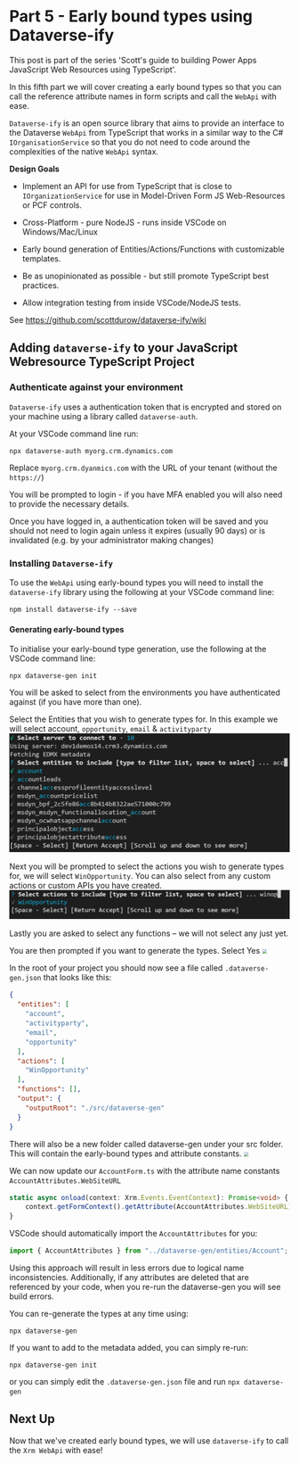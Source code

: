 # Part 5 - Early bound types using Dataverse-ify

This post is part of the series 'Scott's guide to building Power Apps JavaScript Web Resources using TypeScript'.

In this fifth part we will cover creating a early bound types so that you can call the reference attribute names in form scripts and call the `WebApi` with ease. 

`Dataverse-ify` is an open source library that aims to provide an interface to the Dataverse `WebApi` from TypeScript that works in a similar way to the C\# `IOrganisationService` so that you do not need to code around the complexities of the native `WebApi` syntax.

**Design Goals**

-   Implement an API for use from TypeScript that is close to `IOrganizationService` for use in Model-Driven Form JS Web-Resources or PCF controls.

-   Cross-Platform - pure NodeJS - runs inside VSCode on Windows/Mac/Linux

-   Early bound generation of Entities/Actions/Functions with customizable templates.

-   Be as unopinionated as possible - but still promote TypeScript best practices.

-   Allow integration testing from inside VSCode/NodeJS tests.

See <https://github.com/scottdurow/dataverse-ify/wiki>

## Adding `dataverse-ify` to your JavaScript Webresource TypeScript Project

### Authenticate against your environment

`Dataverse-ify` uses a authentication token that is encrypted and stored on your machine using a library called `dataverse-auth`.

At your VSCode command line run:

```shell
npx dataverse-auth myorg.crm.dynamics.com
```

Replace `myorg.crm.dyanmics.com` with the URL of your tenant (without the `https://`)

You will be prompted to login - if you have MFA enabled you will also need to provide the necessary details.

Once you have logged in, a authentication token will be saved and you should not need to login again unless it expires (usually 90 days) or is invalidated (e.g. by your administrator making changes)

### Installing `Dataverse-ify`

To use the `WebApi` using early-bound types you will need to install the `dataverse-ify` library using the following at your VSCode command line:

```shell
npm install dataverse-ify --save
```

#### Generating early-bound types

To initialise your early-bound type generation, use the following at the VSCode command line:

```shell
npx dataverse-gen init
```

You will be asked to select from the environments you have authenticated against (if you have more than one).

Select the Entities that you wish to generate types for. In this example we will select account, `opportunity`, `email` & `activityparty`<img src="media/Part 5 - Earlybound Types and the WebApi/a577fec6dc0cef026a376e47808783fb.png" style="zoom:50%;" />

Next you will be prompted to select the actions you wish to generate types for, we will select `WinOpportunity`. You can also select from any custom actions or custom APIs you have created.
<img src="media/Part 5 - Earlybound Types and the WebApi/02a54b090272a722073f769cc3e96466.png" style="zoom:50%;" />

Lastly you are asked to select any functions – we will not select any just yet.

You are then prompted if you want to generate the types. Select Yes 
<img src="media/d00ae9a1bdcd9741a805cb7f4cdb3cc1.png" style="zoom:50%;" />

In the root of your project you should now see a file called `.dataverse-gen.json` that looks like this:

```json
{
  "entities": [
    "account",
    "activityparty",
    "email",
    "opportunity"
  ],
  "actions": [
    "WinOpportunity"
  ],
  "functions": [],
  "output": {
    "outputRoot": "./src/dataverse-gen"
  }
}
```

There will also be a new folder called dataverse-gen under your src folder. This will contain the early-bound types and attribute constants.
<img src="media/df10f5ab8582f9ffcb51b388e7fdda7e.png" style="zoom:50%;" />

We can now update our `AccountForm.ts` with the attribute name constants `AccountAttributes.WebSiteURL`

```typescript
static async onload(context: Xrm.Events.EventContext): Promise<void> {
    context.getFormContext().getAttribute(AccountAttributes.WebSiteURL).addOnChange(AccountForm.onWebsiteChanged);
}
```

VSCode should automatically import the `AccountAttributes` for you:

```typescript
import { AccountAttributes } from "../dataverse-gen/entities/Account";
```

Using this approach will result in less errors due to logical name inconsistencies. Additionally, if any attributes are deleted that are referenced by your code, when you re-run the dataverse-gen you will see build errors.

You can re-generate the types at any time using:

```shell
npx dataverse-gen
```

If you want to add to the metadata added, you can simply re-run:

```shell
npx dataverse-gen init
```

or you can simply edit the `.dataverse-gen.json` file and run `npx dataverse-gen`

## Next Up

Now that we've created early bound types, we will use `dataverse-ify` to call the `Xrm WebApi` with ease!

